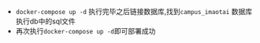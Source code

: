 - `docker-compose up -d` 执行完毕之后链接数据库,找到`campus_imaotai` 数据库执行db中的sql文件
- 再次执行`docker-compose up -d`即可部署成功